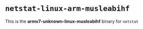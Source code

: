 # `netstat-linux-arm-musleabihf`

This is the **armv7-unknown-linux-musleabihf** binary for `netstat`
